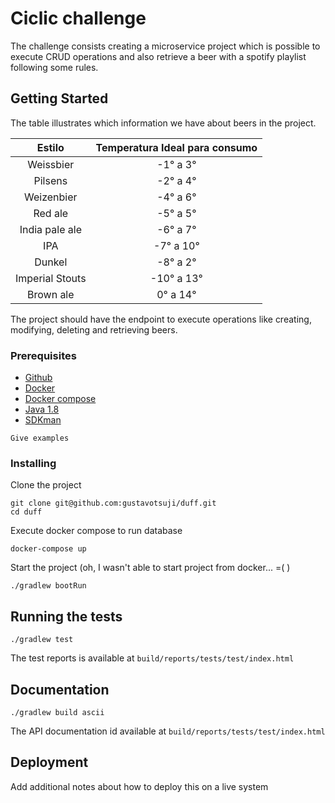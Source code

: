 # Ciclic challenge

The challenge consists creating a microservice project which is possible to execute CRUD operations and also retrieve a beer with a spotify playlist following some rules.

## Getting Started

The table illustrates which information we have about beers in the project.

|Estilo|Temperatura Ideal para consumo|
|:---:|:---:|
|Weissbier|-1° a 3°|
|Pilsens |-2° a 4°|
|Weizenbier |-4° a 6°|
|Red ale|-5° a 5°|
|India pale ale|-6° a 7°|
|IPA|-7° a 10°|
|Dunkel|-8° a 2°|
|Imperial Stouts|-10° a 13°|
|Brown ale|0° a 14°|

The project should have the endpoint to execute operations like creating, modifying, deleting and retrieving beers.

### Prerequisites

- [Github](https://git-scm.com/book/en/v2/Getting-Started-Installing-Git)
- [Docker](https://docs.docker.com/install/)
- [Docker compose](https://docs.docker.com/compose/install/#prerequisites)
- [Java 1.8](https://www.oracle.com/technetwork/pt/java/javase/downloads/index.html)
- [SDKman](https://sdkman.io/)

```
Give examples
```

### Installing

Clone the project

```
git clone git@github.com:gustavotsuji/duff.git
cd duff
```

Execute docker compose to run database

```
docker-compose up
```

Start the project (oh, I wasn't able to start project from docker... =( )

```
./gradlew bootRun
```

## Running the tests

```
./gradlew test
```

The test reports is available at `build/reports/tests/test/index.html`

## Documentation

```
./gradlew build ascii
```

The API documentation id available at `build/reports/tests/test/index.html`

## Deployment

Add additional notes about how to deploy this on a live system
